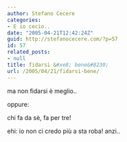 ```yaml
---
author: Stefano Cecere
categories:
- E io cecio..
date: "2005-04-21T12:42:24Z"
guid: http://stefanocecere.com/?p=57
id: 57
related_posts:
- null
title: fidarsi &#xe8; bene&#8230;
url: /2005/04/21/fidarsi-bene/
---
```


ma non fidarsi &#xe8; meglio..

oppure:

chi fa da s&#xe8;, fa per tre!

ehi: io non ci credo pi&#xf9; a sta roba! anzi..
